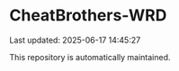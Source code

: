 # CheatBrothers-WRD

Last updated: 2025-06-17 14:45:27

This repository is automatically maintained.
